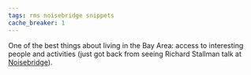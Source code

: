 ```yaml
---
tags: rms noisebridge snippets
cache_breaker: 1
---
```


One of the best things about living in the Bay Area: access to interesting people and activities (just got back from seeing Richard Stallman talk at [Noisebridge](https://www.noisebridge.net/)).

